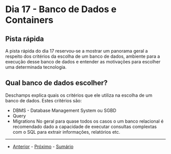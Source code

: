 # Dia 17 - Banco de Dados e Containers

## Pista rápida

A pista rápida do dia 17 reservou-se a mostrar um panorama geral a respeito dos critérios da escolha de um banco de dados, ambiente para a execução desse banco de dados e entender as motivações para escolher uma determinada tecnologia. 

## Qual banco de dados escolher?

Deschamps explica quais os critérios que ele utiliza na escolha de um banco de dados. 
Estes critérios são:
- DBMS - Database Management System ou SGBD
- Query
- Migrations
No geral para quase todos os casos o um banco relacional é recomendado dado a capacidade de executar consultas complextas com o SQL para extrair informações, relatórios etc.



---
- [Anterior](/curso.dev/dias/dia16.md) - [Próximo](/curso.dev/dias/dia18.md) - [Sumário](../readme.md)
